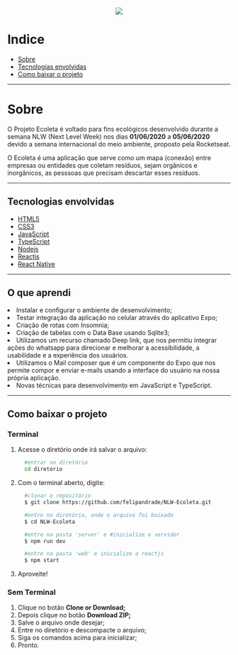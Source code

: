 <h1 align="center">
    <img src="https://ik.imagekit.io/felipandrade/ecoleta_qnH9oXcHT.svg">
</h1>

# Indice
- [Sobre](#-sobre)
- [Tecnologias envolvidas](#-tecnologias-envolvidas)
- [Como baixar o projeto](#-como-baixar-o-projeto)

---

# Sobre
O Projeto Ecoleta é voltado para fins ecológicos desenvolvido durante a semana NLW (Next Level Week) nos dias **01/06/2020** a **05/06/2020** devido a semana internacional do meio ambiente, proposto pela Rocketseat.

O Ecoleta é uma aplicação que serve como um mapa (conexão) entre empresas ou entidades que coletam resíduos, sejam orgânicos e inorgânicos, as pesssoas que precisam descartar esses resíduos.

---

## Tecnologias envolvidas

- [HTML5](https://www.w3.org/html/logo/)
- [CSS3](https://www.w3.org/Style/CSS/)
- [JavaScript](https://www.ecma-international.org/ecma-262/9.0/index.html)
- [TypeScript](https://www.typescriptlang.org/)
- [Nodejs](https://nodejs.org/en/)
- [Reactjs](https://reactjs.org/)
- [React Native](https://reactnative.dev/)

---

## O que aprendi

<li>Instalar e configurar o ambiente de desenvolvimento;</li>
<li>Testar integração da aplicação no celular através do aplicativo Expo;</li>
<li>Criação de rotas com Insomnia;</li>
<li>Criação de tabelas com o Data Base usando Sqlite3;</li>
<li>Utilizamos um recurso chamado Deep link, que nos permitiu integrar ações do whatsapp para direcionar e melhorar a acessibilidade, a usabilidade e a experiência dos usuários.</li>
<li>Utilizamos o Mail composer que é um componente do Expo que nos permite compor e enviar e-mails usando a interface do usuário na nossa própria aplicação.</li>
<li>Novas técnicas para desenvolvimento em JavaScript e TypeScript.</li>

---

## Como baixar o projeto

<h3>Terminal</h3>
<ol>
 <li>Acesse o diretório onde irá salvar o arquivo:</li>

  ```bash
    #entrar no diretório
    cd diretório
  ```
 
  <li>Com o terminal aberto, digite:</li>

```bash
  #clonar o repositório
  $ git clone https://github.com/felipandrade/NLW-Ecoleta.git

  #entre no diretório, onde o arquivo foi baixado
  $ cd NLW-Ecoleta

  #entre na pasta 'server' e #inicialize o servidor
  $ npm run dev

  #entre na pasta 'web' e inicialize o reactjs
  $ npm start
```
  <li>Aproveite!</li>
</ol>

<h3>Sem Terminal</h3>

<ol>  
  <li>Clique no botão <strong>Clone or Download;</strong></li>
  <li>Depois clique no botão <strong>Download ZIP;</strong></li>
  <li>Salve o arquivo onde desejar;</li>
  <li>Entre no diretório e descompacte o arquivo;</li>
  <li>Siga os comandos acima para inicializar;</li>
  <li>Pronto.</li>
</ol>
